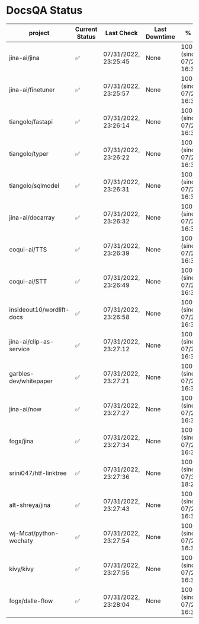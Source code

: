 # DocsQA Status

|         project         |Current Status|     Last Check     |Last Downtime|              % Uptime              |
|-------------------------|--------------|--------------------|-------------|------------------------------------|
|jina-ai/jina             |✅            |07/31/2022, 23:25:45|None         |100.000 (since 07/29/2022, 16:38:18)|
|jina-ai/finetuner        |✅            |07/31/2022, 23:25:57|None         |100.000 (since 07/29/2022, 16:38:18)|
|tiangolo/fastapi         |✅            |07/31/2022, 23:26:14|None         |100.000 (since 07/29/2022, 16:38:18)|
|tiangolo/typer           |✅            |07/31/2022, 23:26:22|None         |100.000 (since 07/29/2022, 16:38:18)|
|tiangolo/sqlmodel        |✅            |07/31/2022, 23:26:31|None         |100.000 (since 07/29/2022, 16:38:18)|
|jina-ai/docarray         |✅            |07/31/2022, 23:26:32|None         |100.000 (since 07/29/2022, 16:38:18)|
|coqui-ai/TTS             |✅            |07/31/2022, 23:26:39|None         |100.000 (since 07/29/2022, 16:38:18)|
|coqui-ai/STT             |✅            |07/31/2022, 23:26:49|None         |100.000 (since 07/29/2022, 16:38:18)|
|insideout10/wordlift-docs|✅            |07/31/2022, 23:26:58|None         |100.000 (since 07/29/2022, 16:38:18)|
|jina-ai/clip-as-service  |✅            |07/31/2022, 23:27:12|None         |100.000 (since 07/29/2022, 16:38:18)|
|garbles-dev/whitepaper   |✅            |07/31/2022, 23:27:21|None         |100.000 (since 07/29/2022, 16:38:18)|
|jina-ai/now              |✅            |07/31/2022, 23:27:27|None         |100.000 (since 07/29/2022, 16:38:18)|
|fogx/jina                |✅            |07/31/2022, 23:27:34|None         |100.000 (since 07/29/2022, 16:38:18)|
|srini047/htf-linktree    |✅            |07/31/2022, 23:27:36|None         |100.000 (since 07/31/2022, 18:29:28)|
|alt-shreya/jina          |✅            |07/31/2022, 23:27:43|None         |100.000 (since 07/29/2022, 16:38:18)|
|wj-Mcat/python-wechaty   |✅            |07/31/2022, 23:27:54|None         |100.000 (since 07/29/2022, 16:38:18)|
|kivy/kivy                |✅            |07/31/2022, 23:27:55|None         |100.000 (since 07/29/2022, 16:38:18)|
|fogx/dalle-flow          |✅            |07/31/2022, 23:28:04|None         |100.000 (since 07/29/2022, 16:38:18)|
